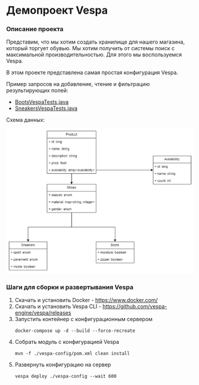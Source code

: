 # Демопроект Vespa

### Описание проекта 
Представим, что мы хотим создать хранилище для нашего магазина, который торгует обувью.
Мы хотим получить от системы поиск с максимальной производительностью.
Для этого мы воспользуемся Vespa.

В этом проекте представлена самая простая конфигурация Vespa.

Пример запросов на добавление, чтение и фильтрацию результирующих полей:

- [BootsVespaTests.java](vespa-app%2Fsrc%2Ftest%2Fjava%2Fru%2Fsportmaster%2FBootsVespaTests.java)
- [SneakersVespaTests.java](vespa-app%2Fsrc%2Ftest%2Fjava%2Fru%2Fsportmaster%2FSneakersVespaTests.java)

Схема данных:

![VespaDemoClass.png](VespaDemoClass.png)

### Шаги для сборки и развертывания Vespa

1. Скачать и установить Docker - https://www.docker.com/
2. Скачать и установить Vespa CLI - https://github.com/vespa-engine/vespa/releases
3. Запустить контейнер с конфигурационным сервером
    ```shell 
    docker-compose up -d --build --force-recreate
    ```
4. Собрать модуль c конфигурацией Vespa
    ```shell
    mvn -f ./vespa-config/pom.xml clean install 
    ```
5. Развернуть конфигурацию на сервер
    ```shell
    vespa deploy ./vespa-config --wait 600
    ```